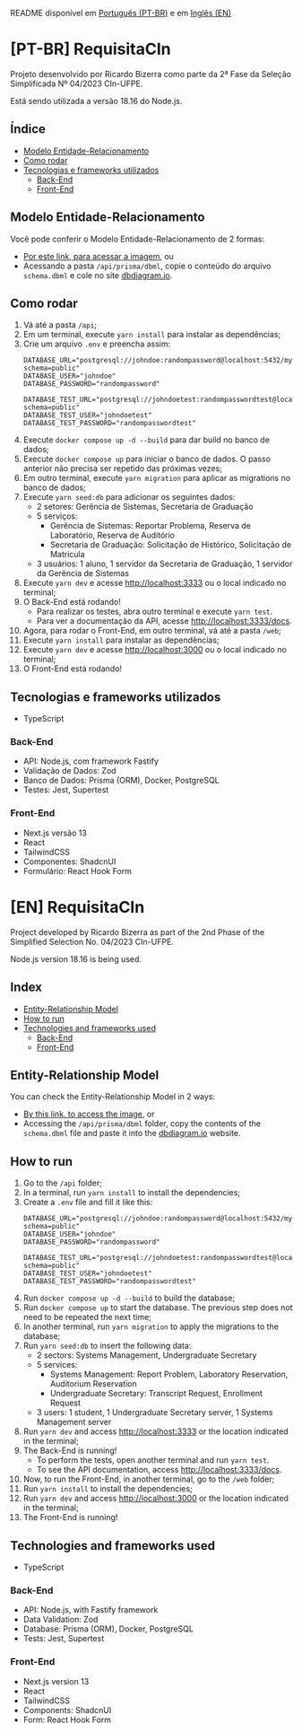 README disponível em [Português (PT-BR)](#pt-br-requisitacin) e em [Inglês (EN)](#en-requisitacin)

# [PT-BR] RequisitaCIn

Projeto desenvolvido por Ricardo Bizerra como parte da 2ª Fase da Seleção Simplificada Nº 04/2023 CIn-UFPE.

Está sendo utilizada a versão 18.16 do Node.js.

## Índice

- [Modelo Entidade-Relacionamento](#modelo-entidade-relacionamento)
- [Como rodar](#como-rodar)
- [Tecnologias e frameworks utilizados](#tecnologias-e-frameworks-utilizados)
    - [Back-End](#back-end)
    - [Front-End](#front-end)

## Modelo Entidade-Relacionamento

Você pode conferir o Modelo Entidade-Relacionamento de 2 formas:

- [Por este link, para acessar a imagem](https://drive.google.com/file/d/18W20oareTPbzAXGiwcM_gQ6nsKJvGIor/view?usp=sharing), ou
- Acessando a pasta `/api/prisma/dbml`, copie o conteúdo do arquivo `schema.dbml` e cole no site [dbdiagram.io](https://dbdiagram.io/d).

## Como rodar

1. Vá até a pasta `/api`;
1. Em um terminal, execute `yarn install` para instalar as dependências;
1. Crie um arquivo `.env` e preencha assim:
    ```dotenv
    DATABASE_URL="postgresql://johndoe:randompassword@localhost:5432/mydb?schema=public"
    DATABASE_USER="johndoe"
    DATABASE_PASSWORD="randompassword"

    DATABASE_TEST_URL="postgresql://johndoetest:randompasswordtest@localhost:5433/test?schema=public"
    DATABASE_TEST_USER="johndoetest"
    DATABASE_TEST_PASSWORD="randompasswordtest"
    ```
1. Execute `docker compose up -d --build` para dar build no banco de dados;
1. Execute `docker compose up` para iniciar o banco de dados. O passo anterior não precisa ser repetido das próximas vezes;
1. Em outro terminal, execute `yarn migration` para aplicar as migrations no banco de dados;
1. Execute `yarn seed:db` para adicionar os seguintes dados:
    - 2 setores: Gerência de Sistemas, Secretaria de Graduação
    - 5 serviços:
        - Gerência de Sistemas: Reportar Problema, Reserva de Laboratório, Reserva de Auditório
        - Secretaria de Graduação: Solicitação de Histórico, Solicitação de Matrícula
    - 3 usuários: 1 aluno, 1 servidor da Secretaria de Graduação, 1 servidor da Gerência de Sistemas
1. Execute `yarn dev` e acesse [http://localhost:3333](http://localhost:3333) ou o local indicado no terminal;
1. O Back-End está rodando!
    - Para realizar os testes, abra outro terminal e execute `yarn test`.
    - Para ver a documentação da API, acesse [http://localhost:3333/docs](http://localhost:3333/docs).
1. Agora, para rodar o Front-End, em outro terminal, vá até a pasta `/web`;
1. Execute `yarn install` para instalar as dependências;
1. Execute `yarn dev` e acesse [http://localhost:3000](http://localhost:3000) ou o local indicado no terminal;
1. O Front-End está rodando!

## Tecnologias e frameworks utilizados

- TypeScript
### Back-End

- API: Node.js, com framework Fastify
- Validação de Dados: Zod
- Banco de Dados: Prisma (ORM), Docker, PostgreSQL
- Testes: Jest, Supertest

### Front-End

- Next.js versão 13
- React
- TailwindCSS
- Componentes: ShadcnUI
- Formulário: React Hook Form

# [EN] RequisitaCIn

Project developed by Ricardo Bizerra as part of the 2nd Phase of the Simplified Selection No. 04/2023 CIn-UFPE.

Node.js version 18.16 is being used.

## Index

- [Entity-Relationship Model](#entity-relationship-model)
- [How to run](#how-to-run)
- [Technologies and frameworks used](#technologies-and-frameworks-used)
    - [Back-End](#back-end-1)
    - [Front-End](#front-end-1)

## Entity-Relationship Model

You can check the Entity-Relationship Model in 2 ways:

- [By this link, to access the image](https://drive.google.com/file/d/18W20oareTPbzAXGiwcM_gQ6nsKJvGIor/view?usp=sharing), or
- Accessing the `/api/prisma/dbml` folder, copy the contents of the `schema.dbml` file and paste it into the [dbdiagram.io](https://dbdiagram.io/d) website.

## How to run

1. Go to the `/api` folder;
1. In a terminal, run `yarn install` to install the dependencies;
1. Create a `.env` file and fill it like this:
    ```dotenv
    DATABASE_URL="postgresql://johndoe:randompassword@localhost:5432/mydb?schema=public"
    DATABASE_USER="johndoe"
    DATABASE_PASSWORD="randompassword"

    DATABASE_TEST_URL="postgresql://johndoetest:randompasswordtest@localhost:5433/test?schema=public"
    DATABASE_TEST_USER="johndoetest"
    DATABASE_TEST_PASSWORD="randompasswordtest"
    ```
1. Run `docker compose up -d --build` to build the database;
1. Run `docker compose up` to start the database. The previous step does not need to be repeated the next time;
1. In another terminal, run `yarn migration` to apply the migrations to the database;
1. Run `yarn seed:db` to insert the following data:
    - 2 sectors: Systems Management, Undergraduate Secretary
    - 5 services:
        - Systems Management: Report Problem, Laboratory Reservation, Auditorium Reservation
        - Undergraduate Secretary: Transcript Request, Enrollment Request
    - 3 users: 1 student, 1 Undergraduate Secretary server, 1 Systems Management server
1. Run `yarn dev` and access [http://localhost:3333](http://localhost:3333) or the location indicated in the terminal;
1. The Back-End is running!
    - To perform the tests, open another terminal and run `yarn test`.
    - To see the API documentation, access [http://localhost:3333/docs](http://localhost:3333/docs).
1. Now, to run the Front-End, in another terminal, go to the `/web` folder;
1. Run `yarn install` to install the dependencies;
1. Run `yarn dev` and access [http://localhost:3000](http://localhost:3000) or the location indicated in the terminal;
1. The Front-End is running!

## Technologies and frameworks used

- TypeScript

### Back-End

- API: Node.js, with Fastify framework
- Data Validation: Zod
- Database: Prisma (ORM), Docker, PostgreSQL
- Tests: Jest, Supertest

### Front-End

- Next.js version 13
- React
- TailwindCSS
- Components: ShadcnUI
- Form: React Hook Form
